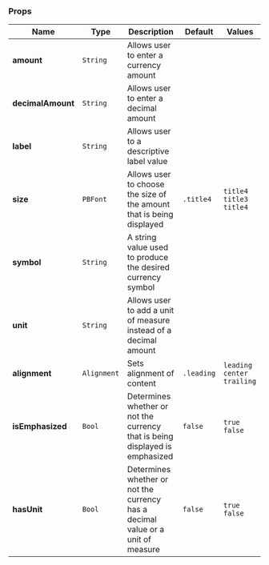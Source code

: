### Props
| Name | Type | Description | Default | Values |
| --- | ----------- | --------- | --------- | --------- |
| **amount** | `String` | Allows user to enter a currency amount | |  |
| **decimalAmount** | `String` | Allows user to enter a decimal amount |  | |
| **label** | `String` | Allows user to a descriptive label value |  | |
| **size** | `PBFont` | Allows user to choose the size of the amount that is being displayed | `.title4` | `title4` `title3` `title4` |
| **symbol** | `String` | A string value used to produce the desired currency symbol |  | |
| **unit** | `String` | Allows user to add a unit of measure instead of a decimal amount |  | |
| **alignment** | `Alignment` | Sets alignment of content | `.leading` | `leading` `center` `trailing` |
| **isEmphasized** | `Bool` | Determines whether or not the currency that is being displayed is emphasized | `false` | `true` `false` |
| **hasUnit** | `Bool` | Determines whether or not the currency has a decimal value or a unit of measure | `false` | `true` `false` |
